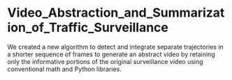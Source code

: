 # Video_Abstraction_and_Summarization_of_Traffic_Surveillance
We created a new algorithm to detect and integrate separate trajectories in a shorter sequence of frames to generate an abstract video by retaining only the informative portions of the original surveillance video using conventional math and Python libraries.
